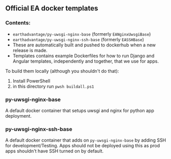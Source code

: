 ## Official EA docker templates

### Contents:
* `earthadvantage/py-uwsgi-nginx-base` (formerly `EANginxUwsgiBase`)
* `earthadvantage/py-uwsgi-nginx-ssh-base` (formerly `EASSHBase`)
* These are automatically built and pushed to dockerhub when a new release is made.
* Templates contains example Dockerfiles for how to run Django and Angular templates, independently and together, that we use for apps.

To build them locally (although you shouldn't do that):
1. Install PowerShell
2. in this directory run `pwsh buildall.ps1`

### py-uwsgi-nginx-base
A default docker container that setups uwsgi and nginx for python app deployment.

### py-uwsgi-nginx-ssh-base
A default docker container that adds on `py-uwsgi-nginx-base` by adding SSH for development/Testing. Apps should not be deployed using this as prod apps shouldn't have SSH turned on by default.